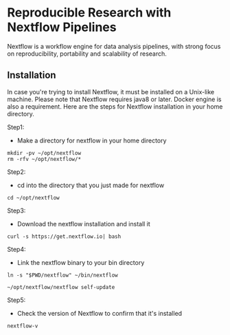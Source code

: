 # Reproducible Research with Nextflow Pipelines
Nextflow is a workflow engine for data analysis pipelines, with strong focus on reproducibility, portability and scalability of research.

## Installation

In case you're trying to install Nextflow, it must be installed on a Unix-like machine. Please note that Nextflow requires java8 or later. Docker engine is also a requirement.
Here are the steps for Nextflow installation in your home directory.

Step1:
- Make a directory for nextflow in your home directory
```
mkdir -pv ~/opt/nextflow
rm -rfv ~/opt/nextflow/*
```

Step2:
- cd into the directory that you just made for nextflow
```
cd ~/opt/nextflow
```

Step3:
- Download the nextflow installation and install it
```
curl -s https://get.nextflow.io| bash
```

Step4:
- Link the nextflow binary to your bin directory
```
ln -s "$PWD/nextflow" ~/bin/nextflow

~/opt/nextflow/nextflow self-update
```

Step5:
- Check the version of Nextflow to confirm that it's installed
```
nextflow-v
```
